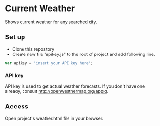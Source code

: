# Current Weather
Shows current weather for any searched city.

## Set up
* Clone this repository
* Create new file "apikey.js" to the root of project and add following line:
```javascript
var apikey = 'insert your API key here';
```

### API key
API key is used to get actual weather forecasts. If you don't have one already, consult http://openweathermap.org/appid.

## Access
Open project's weather.html file in your browser.
